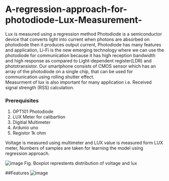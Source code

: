 # A-regression-approach-for-photodiode-Lux-Measurement-
Lux is measured using a regression method
Photodiode is a semiconductor device that converts light into current when photons are absorbed on photodiode then it produces output current, Photodiode has many features and application, Li-Fi is the new emerging technology where we can use the photodiode for communication because it has high reception bandwidth and high response as compared to Light-dependent register(LDR) and phototransistor. Our smartphone consists of CMOS sensor which has an array of the photodiode on a single chip, that can be used for communication using rolling shutter effect.         
Measurment of lux is also important for many application i.e. Received signal strength (RSS) calculation.

### Prerequisites 
1. OPT101 Photodiode
2. LUX Meter for calibartion
3. Digitial Multimeter
4. Ardunio uno
5. Registor 1k ohm

Voltage is measured using multimeter and LUX value is measured form LUX meter, Numbers of samples are taken for learning the model using regression approach.

![image](https://user-images.githubusercontent.com/32608510/38775562-3d5b28bc-40a3-11e8-9fe2-eda24f461241.png) Fig. Boxplot represtents distribution of voltage and lux 

##Features
![image](https://user-images.githubusercontent.com/32608510/38775615-bdc5ff80-40a4-11e8-95af-353ecb0edb56.png)
